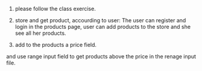 1)  please follow the class exercise.

2) store and get product, accourding to user:
The user can register and login
in the products page, user can add products to the store
and she see all her products.

3) add to the products a price field.

and use range input field to get products above the price in the renage input file.


